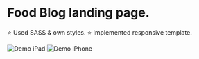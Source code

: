 # Food Blog landing page.

⭐ Used SASS & own styles.
⭐ Implemented responsive template.



![Demo iPad](./images/demo/ipad-demo.gif)
![Demo iPhone](./images/demo/iphone-demo.gif)
 